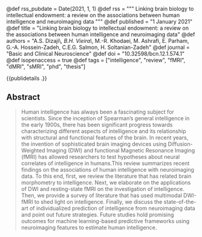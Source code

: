 @def rss_pubdate = Date(2021, 1, 1)
@def rss = """  Linking brain biology to intellectual endowment: a review on the associations between human intelligence and neuroimaging data  """
@def published = "1 January 2021"
@def title = "Linking brain biology to intellectual endowment: a review on the associations between human intelligence and neuroimaging data"
@def authors = "A.S. Dizaji\\*, B.H. Vieira\\*, M.-R. Khodaei, M. Ashrafi, E. Parham, G.-A. Hossein-Zadeh, C.E.G. Salmon, H. Soltanian-Zadeh"
@def journal = "Basic and Clinical Neuroscience"
@def doi = "10.32598/bcn.12.1.574.1"
@def isopenaccess = true
@def tags = ["intelligence", "review", "fMRI", "dMRI", "sMRI", "phd", "thesis"]


{{publidetails .}}



## Abstract
> Human intelligence has always been a fascinating subject for scientists. Since the inception of Spearman’s general intelligence in the early 1900s, there has been significant progress towards characterizing different aspects of intelligence and its relationship with structural and functional features of the brain. In recent years, the invention of sophisticated brain imaging devices using Diffusion-Weighted Imaging (DWI) and functional Magnetic Resonance Imaging (fMRI) has allowed researchers to test hypotheses about neural correlates of intelligence in humans.This review summarizes recent findings on the associations of human intelligence with neuroimaging data. To this end, first, we review the literature that has related brain morphometry to intelligence. Next, we elaborate on the applications of DWI and resting-state fMRI on the investigation of intelligence. Then, we provide a survey of literature that has used multimodal DWI-fMRI to shed light on intelligence. Finally, we discuss the state-of-the-art of individualized prediction of intelligence from neuroimaging data and point out future strategies. Future studies hold promising outcomes for machine learning-based predictive frameworks using neuroimaging features to estimate human intelligence. 